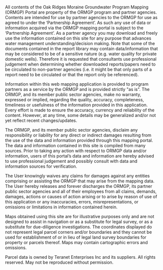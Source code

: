 
All contents of the Oak Ridges Moraine Groundwater Program Mapping (ORMGP) Portal are property of the ORMGP program and partner agencies. Contents are intended for use by partner agencies to the ORMGP for use as agreed to under the ‘Partnership Agreement’. As such any use of data or information acquired via the ORMGP mapping portal is subject to the ‘Partnership Agreement’. As a partner agency you may download and freely use the information contained on this site for any purpose that advances water management understanding/decision making. Note that some of the documents contained in the report library may contain data/information that may be considered to be of a sensitive nature (e.g. water quality for private domestic wells). Therefore it is requested that consultants use professional judgement when determining whether downloaded reports/papers need to be circulated to non-partner agencies (i.e. it might be that only parts of a report need to be circulated or that the report only be referenced).

Information within this web mapping application is provided to program partners as a service by the ORMGP and is provided strictly "as is". The ORMGP, and its member public sector agencies, make no warranty, expressed or implied, regarding the quality, accuracy, completeness, timeliness or usefulness of the information provided in this application. Every effort is made to ensure the accuracy, currency and reliability of the content. However, at any time, some details may be generalized and/or not yet reflect recent changes/updates.

The ORMGP, and its member public sector agencies, disclaim any responsibility or liability for any direct or indirect damages resulting from the use of the data and information provided through this mapping portal. The data and information contained in this site is compiled from many sources. Prior to taking any action with respect to ORMGP data and/or information, users of this portal’s data and information are hereby advised to use professional judgement and possibly consult with data and information sources for verification.

The User knowingly waives any claims for damages against any entities comprising or assisting the ORMGP that may arise from the mapping data. The User hereby releases and forever discharges the ORMGP, its partner public sector agencies and all of their employees from all claims, demands, damages, actions or causes of action arising or to arise by reason of use of this application or any inaccuracies, errors, misrepresentations, or omissions or limitations in information contained herein.

Maps obtained using this site are for illustrative purposes only and are not designed to assist in navigation or as a substitute for legal survey, or as a substitute for due-diligence investigations. The coordinates displayed do not represent legal parcel corners and/or boundaries and they cannot be used for establishment of or in lieu of legal land survey boundaries for property or parcels thereof. Maps may contain cartographic errors and omissions.

Parcel data is owned by Teranet Enterprises Inc and its suppliers. All rights reserved. May not be reproduced without permission.
